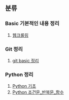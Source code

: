 ## 분류

### Basic 기본적인 내용 정리
1. [웹크롤링](./Basic/0729.md)

### Git 정리
1. [git basic 정리](./Git/Git%20basic.md)

### Python 정리
1. [Python 기초](./Python/basic.md)
2. [Python 조건문_반복문_함수](./Python/control_statement_function.md)